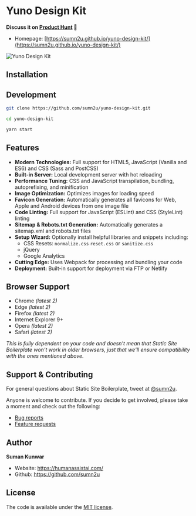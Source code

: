 # Yuno Design Kit &nbsp;


**Discuss it on [Product Hunt](https://www.producthunt.com/posts/yuno-design-kit) 🦄**


* Homepage: [https://sumn2u.github.io/yuno-design-kit/](https://sumn2u.github.io/yuno-design-kit/)

![Yuno Design Kit](./images/yuno-design-kit.png)
## Installation

## Development

```bash
git clone https://github.com/sumn2u/yuno-design-kit.git
 ```
 
 ```bash
cd yuno-design-kit
 ```
 
 ```bash
yarn start
 ```
 
 ## Features

* **Modern Technologies:** Full support for HTML5, JavaScript (Vanilla and ES6) and CSS (Sass and PostCSS)
* **Built-in Server:** Local development server with hot reloading
* **Performance Tuning:** CSS and JavaScript transpilation, bundling, autoprefixing, and minification
* **Image Optimization:** Optimizes images for loading speed
* **Favicon Generation:** Automatically generates all favicons for Web, Apple and Android devices from one image file
* **Code Linting:** Full support for JavaScript (ESLint) and CSS (StyleLint) linting
* **Sitemap & Robots.txt Generation:** Automatically generates a sitemap.xml and robots.txt files
* **Setup Wizard:** Optionally install helpful libraries and snippets including:
  * CSS Resets: `normalize.css` `reset.css` or `sanitize.css`
  * jQuery
  * Google Analytics
* **Cutting Edge:** Uses Webpack for processing and bundling your code 
* **Deployment:** Built-in support for deployment via FTP or Netlify 

## Browser Support

* Chrome _\(latest 2\)_
* Edge _\(latest 2\)_
* Firefox _\(latest 2\)_
* Internet Explorer 9+
* Opera _\(latest 2\)_
* Safari _\(latest 2\)_

_This  is fully dependent on your code and doesn't mean that Static Site Boilerplate won't work in older browsers, just that we'll ensure compatibility with the ones mentioned above._

## Support & Contributing

For general questions about Static Site Boilerplate, tweet at [@sumn2u](https://twitter.com/sumn2u).

Anyone is welcome to contribute. If you decide to get involved, please take a moment and check out the following:

* [Bug reports](.github/ISSUE_TEMPLATE/bug_report.md)
* [Feature requests](.github/ISSUE_TEMPLATE/feature_request.md)

## Author

**Suman Kunwar**

-   Website: <https://humanassistai.com/>
-   Github: <https://github.com/sumn2u>

## License

The code is available under the [MIT license](LICENSE).
